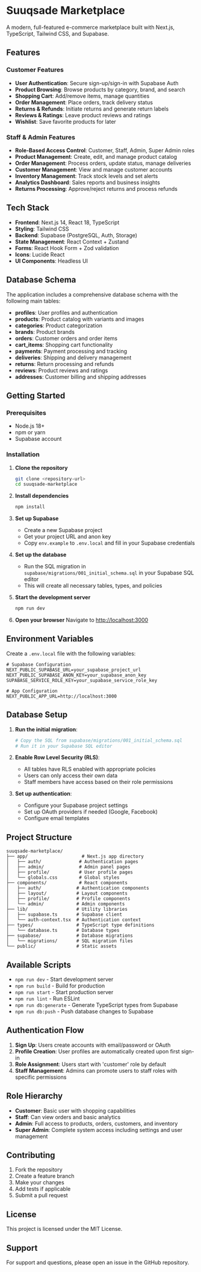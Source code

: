 # Suuqsade Marketplace

A modern, full-featured e-commerce marketplace built with Next.js, TypeScript, Tailwind CSS, and Supabase.

## Features

### Customer Features
- **User Authentication**: Secure sign-up/sign-in with Supabase Auth
- **Product Browsing**: Browse products by category, brand, and search
- **Shopping Cart**: Add/remove items, manage quantities
- **Order Management**: Place orders, track delivery status
- **Returns & Refunds**: Initiate returns and generate return labels
- **Reviews & Ratings**: Leave product reviews and ratings
- **Wishlist**: Save favorite products for later

### Staff & Admin Features
- **Role-Based Access Control**: Customer, Staff, Admin, Super Admin roles
- **Product Management**: Create, edit, and manage product catalog
- **Order Management**: Process orders, update status, manage deliveries
- **Customer Management**: View and manage customer accounts
- **Inventory Management**: Track stock levels and set alerts
- **Analytics Dashboard**: Sales reports and business insights
- **Returns Processing**: Approve/reject returns and process refunds

## Tech Stack

- **Frontend**: Next.js 14, React 18, TypeScript
- **Styling**: Tailwind CSS
- **Backend**: Supabase (PostgreSQL, Auth, Storage)
- **State Management**: React Context + Zustand
- **Forms**: React Hook Form + Zod validation
- **Icons**: Lucide React
- **UI Components**: Headless UI

## Database Schema

The application includes a comprehensive database schema with the following main tables:

- **profiles**: User profiles and authentication
- **products**: Product catalog with variants and images
- **categories**: Product categorization
- **brands**: Product brands
- **orders**: Customer orders and order items
- **cart_items**: Shopping cart functionality
- **payments**: Payment processing and tracking
- **deliveries**: Shipping and delivery management
- **returns**: Return processing and refunds
- **reviews**: Product reviews and ratings
- **addresses**: Customer billing and shipping addresses

## Getting Started

### Prerequisites

- Node.js 18+ 
- npm or yarn
- Supabase account

### Installation

1. **Clone the repository**
   ```bash
   git clone <repository-url>
   cd suuqsade-marketplace
   ```

2. **Install dependencies**
   ```bash
   npm install
   ```

3. **Set up Supabase**
   - Create a new Supabase project
   - Get your project URL and anon key
   - Copy `env.example` to `.env.local` and fill in your Supabase credentials

4. **Set up the database**
   - Run the SQL migration in `supabase/migrations/001_initial_schema.sql` in your Supabase SQL editor
   - This will create all necessary tables, types, and policies

5. **Start the development server**
   ```bash
   npm run dev
   ```

6. **Open your browser**
   Navigate to [http://localhost:3000](http://localhost:3000)

## Environment Variables

Create a `.env.local` file with the following variables:

```env
# Supabase Configuration
NEXT_PUBLIC_SUPABASE_URL=your_supabase_project_url
NEXT_PUBLIC_SUPABASE_ANON_KEY=your_supabase_anon_key
SUPABASE_SERVICE_ROLE_KEY=your_supabase_service_role_key

# App Configuration
NEXT_PUBLIC_APP_URL=http://localhost:3000
```

## Database Setup

1. **Run the initial migration**:
   ```bash
   # Copy the SQL from supabase/migrations/001_initial_schema.sql
   # Run it in your Supabase SQL editor
   ```

2. **Enable Row Level Security (RLS)**:
   - All tables have RLS enabled with appropriate policies
   - Users can only access their own data
   - Staff members have access based on their role permissions

3. **Set up authentication**:
   - Configure your Supabase project settings
   - Set up OAuth providers if needed (Google, Facebook)
   - Configure email templates

## Project Structure

```
suuqsade-marketplace/
├── app/                    # Next.js app directory
│   ├── auth/              # Authentication pages
│   ├── admin/             # Admin panel pages
│   ├── profile/           # User profile pages
│   └── globals.css        # Global styles
├── components/            # React components
│   ├── auth/             # Authentication components
│   ├── layout/           # Layout components
│   ├── profile/          # Profile components
│   └── admin/            # Admin components
├── lib/                  # Utility libraries
│   ├── supabase.ts       # Supabase client
│   └── auth-context.tsx  # Authentication context
├── types/                # TypeScript type definitions
│   └── database.ts       # Database types
├── supabase/             # Database migrations
│   └── migrations/       # SQL migration files
└── public/               # Static assets
```

## Available Scripts

- `npm run dev` - Start development server
- `npm run build` - Build for production
- `npm run start` - Start production server
- `npm run lint` - Run ESLint
- `npm run db:generate` - Generate TypeScript types from Supabase
- `npm run db:push` - Push database changes to Supabase

## Authentication Flow

1. **Sign Up**: Users create accounts with email/password or OAuth
2. **Profile Creation**: User profiles are automatically created upon first sign-in
3. **Role Assignment**: Users start with 'customer' role by default
4. **Staff Management**: Admins can promote users to staff roles with specific permissions

## Role Hierarchy

- **Customer**: Basic user with shopping capabilities
- **Staff**: Can view orders and basic analytics
- **Admin**: Full access to products, orders, customers, and inventory
- **Super Admin**: Complete system access including settings and user management

## Contributing

1. Fork the repository
2. Create a feature branch
3. Make your changes
4. Add tests if applicable
5. Submit a pull request

## License

This project is licensed under the MIT License.

## Support

For support and questions, please open an issue in the GitHub repository.











































